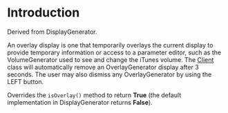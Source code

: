 # Introduction #

Derived from DisplayGenerator.

An overlay display is one that temporarily overlays the current display to provide temporary information or access to a parameter editor, such as the VolumeGenerator used to see and change the iTunes volume. The [Client](Client.md) class will automatically remove an OverlayGenerator display after 3 seconds. The user may also dismiss any OverlayGenerator by using the LEFT button.

Overrides the `isOverlay()` method to return **True** (the default implementation in DisplayGenerator returns **False**).